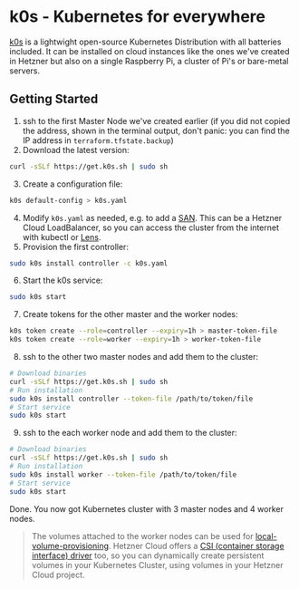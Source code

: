 # k0s - Kubernetes for everywhere

[k0s](https://k0sproject.io) is a lightwight open-source Kubernetes Distribution with all batteries included. It can be installed on cloud instances like the ones we've created in Hetzner but also on a single Raspberry Pi, a cluster of Pi's or bare-metal servers.

## Getting Started

1. ssh to the first Master Node we've created earlier (if you did not copied the address, shown in the terminal output, don't panic: you can find the IP address in `terraform.tfstate.backup`)
2. Download the latest version:
``` bash
curl -sSLf https://get.k0s.sh | sudo sh
```
3. Create a configuration file:
``` bash
k0s default-config > k0s.yaml
```
4. Modify `k0s.yaml` as needed, e.g. to add a [SAN](https://docs.k0sproject.io/v1.22.1+k0s.0/high-availability/?h=san#configuration-using-k0syaml-for-each-controller). This can be a Hetzner Cloud LoadBalancer, so you can access the cluster from the internet with kubectl or [Lens](https://k8slens.dev/). 
5. Provision the first controller:
``` bash
sudo k0s install controller -c k0s.yaml
```
6. Start the k0s service:
``` bash
sudo k0s start
```
7. Create tokens for the other master and the worker nodes:
``` bash
k0s token create --role=controller --expiry=1h > master-token-file
k0s token create --role=worker --expiry=1h > worker-token-file
```
8. ssh to the other two master nodes and add them to the cluster:
``` bash
# Download binaries
curl -sSLf https://get.k0s.sh | sudo sh
# Run installation
sudo k0s install controller --token-file /path/to/token/file
# Start service
sudo k0s start
```
9. ssh to the each worker node and add them to the cluster:
``` bash
# Download binaries
curl -sSLf https://get.k0s.sh | sudo sh
# Run installation
sudo k0s install worker --token-file /path/to/token/file
# Start service
sudo k0s start
```
Done. You now got Kubernetes cluster with 3 master nodes and 4 worker nodes. 

> The volumes attached to the worker nodes can be used for [local-volume-provisioning](https://kubernetes.io/blog/2019/04/04/kubernetes-1.14-local-persistent-volumes-ga/). Hetzner Cloud offers a [CSI (container storage interface) driver](https://github.com/hetznercloud/csi-driver) too, so you can dynamically create persistent volumes in your Kubernetes Cluster, using volumes in your Hetzner Cloud project. 